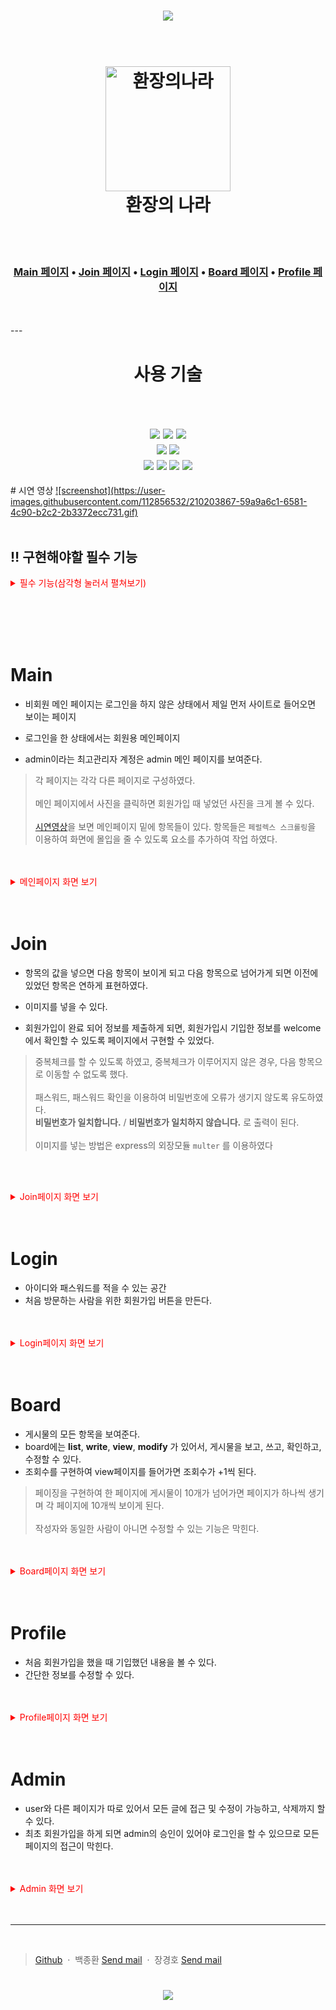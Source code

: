 <h1 align="center">
<img src="https://capsule-render.vercel.app/api?type=waving&color=auto&height=200&section=header&text=Team3&fontSize=90" />
<h1>
<h1 align="center">
  <br>
  <a href="https://github.com/OJKSmITh/project1"><img src="https://user-images.githubusercontent.com/116360355/210193578-d3ac59c0-08dc-4bb3-a91e-6e489190d2c8.png" alt="환장의나라" width="200"></a>
  <br>
  환장의 나라
  <br>
</h1>


<br>
<br>
<h3 align="center">
  <a href="#Main">Main 페이지</a> •
  <a href="#Join">Join 페이지</a> •
  <a href="#Login">Login 페이지</a> •
  <a href="#Board">Board 페이지</a> •
  <a href="#Profile">Profile 페이지</a>
</h3>
<br>
<br>
---
<h1 align="center">사용 기술 </h1>
  <br>
 <h2 align="center">
  <img src="https://img.shields.io/badge/html5-E34F26?style=for-the-badge&logo=html5&logoColor=white"> 
  <img src="https://img.shields.io/badge/css-1572B6?style=for-the-badge&logo=css3&logoColor=white"> 
  <img src="https://img.shields.io/badge/javascript-F7DF1E?style=for-the-badge&logo=javascript&logoColor=white">
  <br>
  <img src="https://img.shields.io/badge/github-181717?style=for-the-badge&logo=github&logoColor=white">
  <img src="https://img.shields.io/badge/git-F05032?style=for-the-badge&logo=git&logoColor=white">
  <br>
  <img src="https://img.shields.io/badge/node.js-339933?style=for-the-badge&logo=Node.js&logoColor=white">
  <img src="https://img.shields.io/badge/express-000000?style=for-the-badge&logo=express&logoColor=white">
  <img src="https://img.shields.io/badge/linux-FCC624?style=for-the-badge&logo=linux&logoColor=black"> 
  <img src="https://img.shields.io/badge/mysql-4479A1?style=for-the-badge&logo=mysql&logoColor=white"> 
</h2>
# 시연 영상
<a href="https://youtu.be/NDrjzdRcOVA" >![screenshot](https://user-images.githubusercontent.com/112856532/210203867-59a9a6c1-6581-4c90-b2c2-2b3372ecc731.gif)</a>
<br>
<br>

## :bangbang: 구현해야할 필수 기능
<details>

<summary style="color: red;">필수 기능(삼각형 눌러서 펼쳐보기)</summary>
 


### 1. 메인페이지
- 카테고리
    - Home
    - Join
    - Board
    - Profile
    - Admin
### 2. Join페이지
- 항목
    - 아이디
    - 패스워드
    - 이름
    - 별명
    - 생년월일
    - 성별
    - 전화번호
    - 핸드폰번호
- 회원가입시 등급이 있다.
    - level 3: 최고관리자 
    - level 2 : 관리자 
    - level 1 : 사용자
    - level 0 : 승인 전 단계
-  Welcome페이지 :회원가입 내용을 확인할 수 있다.
    - 아이디
    - 이름
    - 성별
    - 전화번호
    - 핸드폰번호
    
### 3. Login페이지
- 로그인은 아이디와 패스워드 일치여부

### 4. Board페이지
- 테이블 항목
    - 순번
    - 제목
    - 작성자 [회원닉네임] 
    - 작성일
    - 조회수
회원만 들어올 수 있는 페이지
- 회원은 
    - 모든글 리스트보기
    - 모든 작성 글 보기
        - 글보기화면 볼경우 해당 글의 조회수를 +1
    - 새로운 글쓰기
    - 자신이 작성한 글 수정하기 
    - 자신의 글만 삭제 가능
- 관리자는 
    - 모든 글 수정 가능
    - 모든 글 삭제 가능
    
### 5. Profile페이지
로그인한 회원은 프로필 메뉴를 클릭할 수 있다.'
- 항목
    - 아이디
    - 이름
    - 성별
    - 전화번호 
    - 핸드폰 번호

### 6. Admin [선택사항]
- 최고관리자 전용 회원
- 최고관리자는 http://localhost/admin 강제로 이동시 관리자 페이지가 보입니다. 
- 최고관리자는 회원리스트에서 level 0~2 해당되는 모든 사람의 리스트를 볼수있습니다. 최고관리자는 회원리스트에서 회원보기가 가능합니다.
최고관리자는 회원리스트에서 레벨을 수정할수있습니다.
최고관리자는 회원을 이용 중지 할 수 있습니다.
</details>
<br>

<br><br><br>

# Main
<span>

- 비회원 메인 페이지는 로그인을 하지 않은 상태에서 제일 먼저 사이트로 들어오면 보이는 페이지

- 로그인을 한 상태에서는 회원용 메인페이지

- admin이라는 최고관리자 계정은 admin 메인 페이지를 보여준다.


>각 페이지는 각각 다른 페이지로 구성하였다.<br><br>
 메인 페이지에서 사진을 클릭하면 회원가입 때 넣었던 사진을 크게 볼 수 있다.<br><br>
 <a href="#시연-영상" target="_blank">시연영상</a>을 보면 메인페이지 밑에 항목들이 있다. 항목들은 `페럴렉스 스크롤링`을 이용하여 화면에 몰입을 줄 수 있도록 요소를 추가하여 작업 하였다.


 </span>
<br>
<br>
<details><summary style="color: red;"> 메인페이지 화면 보기</summary>


<h3 align="center">
    <br>
    <img width="85%" src="https://user-images.githubusercontent.com/112856532/210208605-2e87a414-0a13-4ae7-9f1c-2e794104ade9.png"/>
    <br>
    비회원 메인 페이지
    <br>  
<br>
</h3>

<h3 align="center">
    <br>
    <img width="85%" src="https://user-images.githubusercontent.com/112856532/210208609-8a98a55a-de64-487d-8a5b-7953c3f8f78a.png"/>
    <br>
    회원 메인 페이지
<br>
</h3>
<br>
<br>
<h3 align="center">
    <br>
    <img width="85%" src="https://user-images.githubusercontent.com/112856532/210208194-320fd3d0-eefc-4855-b6e9-73dbc71bd250.png"/>
    <br>
    admin 메인 페이지
<br>
</h3>
<br>
<br>
<h3 align="center">
    <br>
    <img width="85%" src="https://user-images.githubusercontent.com/112856532/210220178-860ba3d7-5587-4bba-80da-7d5837224a4c.png"/>
    <br>
    admin 메인 페이지
<br>
</h3>
<br>
<br>

</details>

<br>
<br>


# Join
- 항목의 값을 넣으면 다음 항목이 보이게 되고 다음 항목으로 넘어가게 되면 이전에 있었던 항목은 연하게 표현하였다.

- 이미지를 넣을 수 있다.

- 회원가입이 완료 되어 정보를 제출하게 되면, 회원가입시 기입한 정보를 welcome에서 확인할 수 있도록 페이지에서 구현할 수 있었다.

>중복체크를 할 수 있도록 하였고, 중복체크가 이루어지지 않은 경우, 다음 항목으로 이동할 수 없도록 했다.<br><br>
패스워드, 패스워드 확인을 이용하여 비밀번호에 오류가 생기지 않도록 유도하였다.  
**비밀번호가 일치합니다.** / **비밀번호가 일치하지 않습니다.** 로 출력이 된다.<br><br>
이미지를 넣는 방법은 express의 외장모듈 `multer` 를 이용하였다

<br><br>

<details><summary style="color: red;"> Join페이지 화면 보기</summary>
<h3 align="center">
    <br>
    <img width="85%" src="https://user-images.githubusercontent.com/112856532/210215614-ecf410ce-3772-440a-be4f-f97f1346fdc5.png"/>
    <br>
    회원 가입 페이지
<br>
</h3>
<h3 align="center">
    <br>
    <img width="85%" src="https://user-images.githubusercontent.com/112856532/210215611-826488ed-5e45-41e8-a92b-4110ccdbfb90.png"/>
    <br>
    회원 가입 후 welcome 페이지
<br>
</h3>
<br>
<br>
</details>
<br>
<br>


# Login
- 아이디와 패스워드를 적을 수 있는 공간
- 처음 방문하는 사람을 위한 회원가입 버튼을 만든다.

<br>
<br>
<details>

<summary style="color: red;">Login페이지 화면 보기</summary> 

<h3 align="center">
    <br>
    <img width="85%" src="https://user-images.githubusercontent.com/112856532/210208195-c7a2e8e4-dd89-4db0-a77f-3bbfdabd7349.png"/>
    <br>
    로그인 페이지
    <br>  
<br>
</h3>

</details>
<br>
<br>


# Board

- 게시물의 모든 항목을 보여준다.
- board에는 **list**, **write**, **view**, **modify** 가 있어서, 게시물을 보고, 쓰고, 확인하고, 수정할 수 있다.
- 조회수를 구현하여 view페이지를 들어가면 조회수가 +1씩 된다.
>페이징을 구현하여 한 페이지에 게시물이 10개가 넘어가면 페이지가 하나씩 생기며 각 페이지에 10개씩 보이게 된다.<br><br>작성자와 동일한 사람이 아니면 수정할 수 있는 기능은 막힌다.


<br>
<br>

<details>

<summary style="color: red;">Board페이지 화면 보기</summary> 

<h3 align="center">
    <br>
    <img width="85%" src="https://user-images.githubusercontent.com/112856532/210208189-95437ee3-7014-4f65-a4c6-c46caab2149a.png"/>
    <br>
    Board list 페이지
    <br>  
<br>
</h3>
<h3 align="center">
    <br>
    <img width="85%" src="https://user-images.githubusercontent.com/112856532/210208186-acfd7c3c-8619-408a-ae9c-2cfbb019d6e4.png"/>
    <br>
    Board write 페이지
    <br>  
<br>
</h3>
<h3 align="center">
    <br>
    <img width="85%" src="https://user-images.githubusercontent.com/112856532/210208182-830822c7-3f59-4732-ac2a-5df627815a03.png"/>
    <br>
    Board view 페이지
    <br>  
<br>
</h3>

<h3 align="center">
    <br>
    <img width="85%" src="https://user-images.githubusercontent.com/112856532/210208190-dfc85462-29c2-4778-b2a6-08ac826e5015.png"/>
    <br>
    Board view 페이지(다른 유저)
    <br>  
<br>
</h3>



</details>
<br>
<br>

# Profile
- 처음 회원가입을 했을 때 기입했던 내용을 볼 수 있다.
- 간단한 정보를 수정할 수 있다.
<br>
<br>

<details>

<summary style="color: red;">Profile페이지 화면 보기</summary> 

<h3 align="center">
    <br>
    <img width="85%" src="https://user-images.githubusercontent.com/112856532/210220179-e7ffdefd-7866-424f-aec3-7075b5a77889.png"/>
    <br>
    Profile view 페이지
    <br>  
<br>
</h3>
<h3 align="center">
    <br>
    <img width="85%" src="https://user-images.githubusercontent.com/112856532/210220180-104d46c3-8c4f-42a6-bfae-0bf40ff9c262.png"/>
    <br>
    Profile modify 페이지
    <br>  
<br>
</details>
<br>
<br>

# Admin
- user와 다른 페이지가 따로 있어서 모든 글에 접근 및 수정이 가능하고, 삭제까지 할 수 있다.
- 최초 회원가입을 하게 되면 admin의 승인이 있어야 로그인을 할 수 있으므로 모든 페이지의 접근이 막힌다.
<br>
<br>
<details>
<summary style="color: red;"> Admin 화면 보기</summary>
<h3 align="center">
    <br>
    <img width="85%" src="https://user-images.githubusercontent.com/112856532/210208194-320fd3d0-eefc-4855-b6e9-73dbc71bd250.png"/>
    <br>
    Admin main 페이지
    <br>  
<br>
</h3>
<h3 align="center">
    <br>
    <img width="85%" src="https://user-images.githubusercontent.com/112856532/210208193-a03e9456-6a62-496c-ab81-16013dcf15f5.png"/>
    <br>
    Admin 회원 관리 페이지
    <br>  
<br>
</h3>
<h3 align="center">
    <br>
    <img width="85%" src="https://user-images.githubusercontent.com/112856532/210208192-bcbc90e5-90fa-4b6b-939a-30c20d65f44b.png"/>
    <br>
    Admin board 페이지
    <br>  
<br>
</h3>
</details>
<br>
<br>


---
<br>

> [Github](https://github.com/OJKSmITh/project1) &nbsp;&middot;&nbsp;
> 백종환 <a href="mailto:baekbr13@gmail.com">Send mail</a> &nbsp;&middot;&nbsp;
> 장경호 <a href="mailto:csa0545@gmail.com">Send mail</a>
  
<h1 align="center">
  <img src="https://capsule-render.vercel.app/api?type=waving&color=auto&height=200&section=footer&text=Thanks!&fontSize=90" />
<h1>

